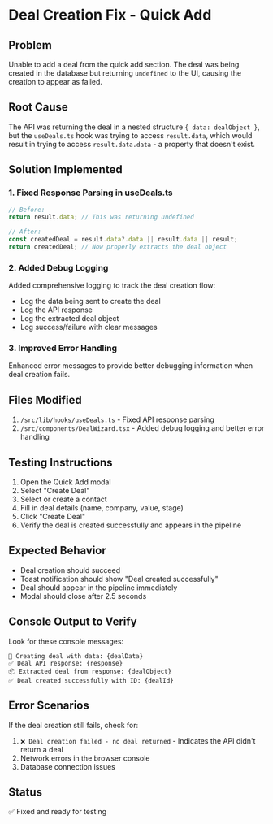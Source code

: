 # Deal Creation Fix - Quick Add

## Problem
Unable to add a deal from the quick add section. The deal was being created in the database but returning `undefined` to the UI, causing the creation to appear as failed.

## Root Cause
The API was returning the deal in a nested structure `{ data: dealObject }`, but the `useDeals.ts` hook was trying to access `result.data`, which would result in trying to access `result.data.data` - a property that doesn't exist.

## Solution Implemented

### 1. Fixed Response Parsing in useDeals.ts
```typescript
// Before:
return result.data; // This was returning undefined

// After:
const createdDeal = result.data?.data || result.data || result;
return createdDeal; // Now properly extracts the deal object
```

### 2. Added Debug Logging
Added comprehensive logging to track the deal creation flow:
- Log the data being sent to create the deal
- Log the API response
- Log the extracted deal object
- Log success/failure with clear messages

### 3. Improved Error Handling
Enhanced error messages to provide better debugging information when deal creation fails.

## Files Modified
1. `/src/lib/hooks/useDeals.ts` - Fixed API response parsing
2. `/src/components/DealWizard.tsx` - Added debug logging and better error handling

## Testing Instructions
1. Open the Quick Add modal
2. Select "Create Deal"
3. Select or create a contact
4. Fill in deal details (name, company, value, stage)
5. Click "Create Deal"
6. Verify the deal is created successfully and appears in the pipeline

## Expected Behavior
- Deal creation should succeed
- Toast notification should show "Deal created successfully"
- Deal should appear in the pipeline immediately
- Modal should close after 2.5 seconds

## Console Output to Verify
Look for these console messages:
```
📝 Creating deal with data: {dealData}
✅ Deal API response: {response}
📦 Extracted deal from response: {dealObject}
✅ Deal created successfully with ID: {dealId}
```

## Error Scenarios
If the deal creation still fails, check for:
1. `❌ Deal creation failed - no deal returned` - Indicates the API didn't return a deal
2. Network errors in the browser console
3. Database connection issues

## Status
✅ Fixed and ready for testing